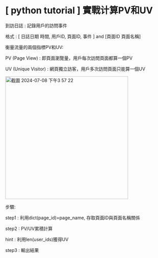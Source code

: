 # [ python tutorial ] 實戰计算PV和UV

到訪日誌 : 記錄用戶的訪問事件

格式 : [ 日誌日期 時間, 用戶ID, 頁面ID, 事件 ] and [頁面ID  頁面名稱] 


衡量流量的兩個指標PV和UV:

PV (Page View) : 即頁面瀏覽量，用戶每次訪問頁面都算一個PV

UV (Unique Visitor) : 網頁獨立訪客，用戶多次訪問頁面只能算一個UV


<img width="385" alt="截圖 2024-07-08 下午3 57 22" src="https://github.com/MarckHuang/Implement-PV-and-UV-cal/assets/76237925/3e367917-7875-4d15-9e47-0f47f87ec16a">

步驟:

step1 : 利用dict(page_id)=page_name, 存取頁面ID與頁面名稱關係


step2 : PV/UV累積計算

hint : 利用len(user_ids)獲得UV


step3 : 輸出結果
